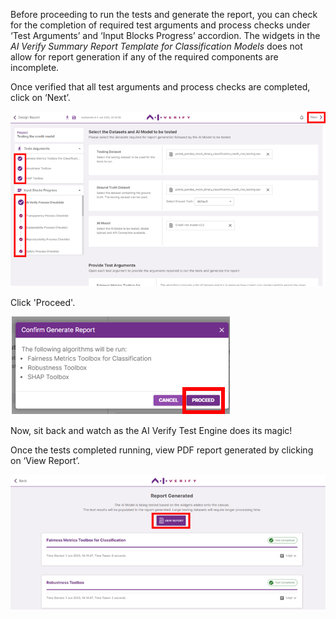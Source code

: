 Before proceeding to run the tests and generate the report, you can check for the completion of required test arguments and process checks under ‘Test Arguments’ and ‘Input Blocks Progress’ accordion. The widgets in the _AI Verify Summary Report Template for Classification Models_ does not allow for report generation if any of the required components are incomplete.

Once verified that all test arguments and process checks are completed, click on ‘Next’.

![verify-test-args](../../res/test-ai-model-generate-report/input-block-7.png)

Click 'Proceed'.

![click-proceed](../../res/test-ai-model-generate-report/input-block-8.png)

Now, sit back and watch as the AI Verify Test Engine does its magic!

Once the tests completed running, view PDF report generated by clicking on ‘View Report’.

![view-report](../../res/test-ai-model-generate-report/generate-1.png)
